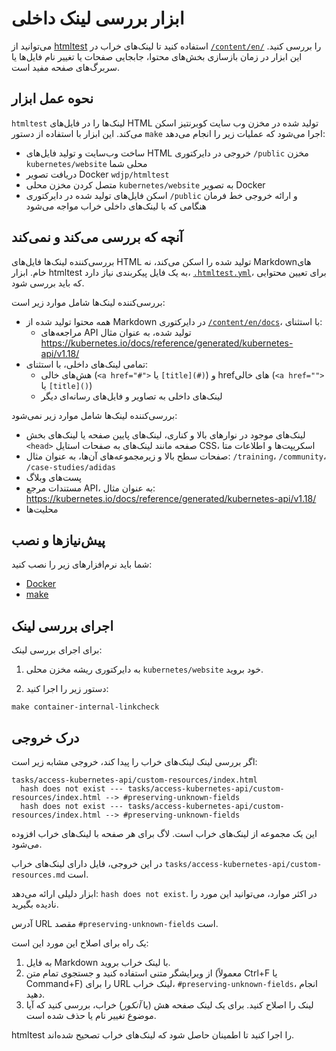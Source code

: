 # ابزار بررسی لینک داخلی

می‌توانید از [htmltest](https://github.com/wjdp/htmltest) استفاده کنید تا لینک‌های خراب در [`/content/en/`](https://git.k8s.io/website/content/en/) را بررسی کنید. این ابزار در زمان بازسازی بخش‌های محتوا، جابجایی صفحات یا تغییر نام فایل‌ها یا سربرگ‌های صفحه مفید است.

## نحوه عمل ابزار

`htmltest` لینک‌ها را در فایل‌های HTML تولید شده در مخزن وب سایت کوبرنتیز اسکن می‌کند. این ابزار با استفاده از دستور `make` اجرا می‌شود که عملیات زیر را انجام می‌دهد:

- ساخت وب‌سایت و تولید فایل‌های HTML خروجی در دایرکتوری `/public` مخزن `kubernetes/website` محلی شما
- دریافت تصویر Docker `wdjp/htmltest`
- متصل کردن مخزن محلی `kubernetes/website` به تصویر Docker
- اسکن فایل‌های تولید شده در دایرکتوری `/public` و ارائه خروجی خط فرمان هنگامی که با لینک‌های داخلی خراب مواجه می‌شود

## آنچه که بررسی می‌کند و نمی‌کند

بررسی‌کننده لینک‌ها فایل‌های HTML تولید شده را اسکن می‌کند، نه Markdownهای خام. ابزار htmltest به یک فایل پیکربندی نیاز دارد، [`.htmltest.yml`](https://git.k8s.io/website/.htmltest.yml)، برای تعیین محتوایی که باید بررسی شود.

بررسی‌کننده لینک‌ها شامل موارد زیر است:

- همه محتوا تولید شده از Markdown در دایرکتوری [`/content/en/docs`](https://git.k8s.io/website/content/en/docs/)، با استثنای:
  - مراجعه‌های API تولید شده، به عنوان مثال https://kubernetes.io/docs/reference/generated/kubernetes-api/v1.18/
- تمامی لینک‌های داخلی، با استثنای:
  - هش‌های خالی (`<a href="#">` یا `[title](#)`) و hrefهای خالی (`<a href="">` یا `[title]()`)
  - لینک‌های داخلی به تصاویر و فایل‌های رسانه‌ای دیگر

بررسی‌کننده لینک‌ها شامل موارد زیر نمی‌شود:

- لینک‌های موجود در نوارهای بالا و کناری، لینک‌های پایین صفحه یا لینک‌های بخش `<head>` صفحه مانند لینک‌های به صفحات استایل CSS، اسکریپت‌ها و اطلاعات متا
- صفحات سطح بالا و زیرمجموعه‌های آن‌ها، به عنوان مثال: `/training`، `/community`، `/case-studies/adidas`
- پست‌های وبلاگ
- مستندات مرجع API، به عنوان مثال: https://kubernetes.io/docs/reference/generated/kubernetes-api/v1.18/
- محلیت‌ها

## پیش‌نیازها و نصب

شما باید نرم‌افزارهای زیر را نصب کنید:
* [Docker](https://docs.docker.com/get-docker/)
* [make](https://www.gnu.org/software/make/)

## اجرای بررسی لینک

برای اجرای بررسی لینک:

1. به دایرکتوری ریشه مخزن محلی `kubernetes/website` خود بروید.

2. دستور زیر را اجرا کنید:

  ```
  make container-internal-linkcheck
  ```

## درک خروجی

اگر بررسی لینک لینک‌های خراب را پیدا کند، خروجی مشابه زیر است:

```
tasks/access-kubernetes-api/custom-resources/index.html
  hash does not exist --- tasks/access-kubernetes-api/custom-resources/index.html --> #preserving-unknown-fields
  hash does not exist --- tasks/access-kubernetes-api/custom-resources/index.html --> #preserving-unknown-fields
```

این یک مجموعه از لینک‌های خراب است. لاگ برای هر صفحه با لینک‌های خراب افزوده می‌شود.

در این خروجی، فایل دارای لینک‌های خراب `tasks/access-kubernetes-api/custom-resources.md` است.

ابزار دلیلی ارائه می‌دهد: `hash does not exist`. در اکثر موارد، می‌توانید این مورد را نادیده بگیرید.

آدرس URL مقصد `#preserving-unknown-fields` است.

یک راه برای اصلاح این مورد این است:

1. به فایل Markdown با لینک خراب بروید.
2. از ویرایشگر متنی استفاده کنید و جستجوی تمام متن (معمولاً Ctrl+F یا Command+F) را برای URL لینک خراب، `#preserving-unknown-fields`، انجام دهید.
3. لینک را اصلاح کنید. برای یک لینک صفحه هش (یا _آنکور_) خراب، بررسی کنید که آیا موضوع تغییر نام یا حذف شده است.

htmltest را اجرا کنید تا اطمینان حاصل شود که لینک‌های خراب تصحیح شده‌اند.